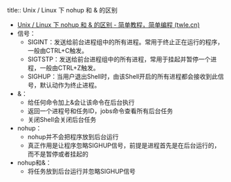 title:: Unix / Linux 下 nohup 和 & 的区别

- [Unix / Linux 下 nohup 和 & 的区别 - 简单教程，简单编程 (twle.cn)](https://www.twle.cn/t/332#:~:text=%E5%8C%BA%E5%88%AB%EF%BC%9F%20%26%20%E5%92%8C%20nohup%20%E9%83%BD%E8%83%BD%E6%8A%8A%E4%B8%80%E4%B8%AA%E4%BB%BB%E5%8A%A1%E6%94%BE%E5%9C%A8%E5%90%8E%E5%8F%B0%E8%BF%90%E8%A1%8C%EF%BC%8C%E4%BD%86,%26%20%E5%91%BD%E4%BB%A4%E4%BC%9A%E9%9A%8F%E7%9D%80%E9%80%80%E5%87%BA%E8%BF%9C%E7%A8%8B%20Shell%20%E8%80%8C%E8%87%AA%E5%8A%A8%E5%81%9C%E6%AD%A2%E4%BB%BB%E5%8A%A1%EF%BC%8C%E8%80%8C%20nohup%20%E5%88%99%E4%BC%9A%E4%B8%80%E7%9B%B4%E7%BB%A7%E7%BB%AD%E8%BF%90%E8%A1%8C%EF%BC%8C%E9%99%A4%E9%9D%9E%E6%98%BE%E7%A4%BA%E6%9D%80%E6%8E%89%E6%88%96%E8%80%85%E9%87%8D%E5%90%AF%E7%94%B5%E8%84%91)
- 信号：
	- SIGINT：发送给前台进程组中的所有进程。常用于终止正在运行的程序，一般由CTRL+C触发。
	- SIGTSTP：发送给前台进程组中的所有进程，常用于挂起并暂停一个进程，一般由CTRL+Z触发。
	- SIGHUP：当用户退出Shell时，由该Shell开启的所有进程都会接收到此信号，默认动作为终止进程。
- &：
	- 给任何命令加上&会让该命令在后台执行
	- 返回一个进程号和任务ID，jobs命令查看所有后台任务
	- 关闭Shell会关闭后台任务
- nohup：
	- nohup并不会把程序放到后台运行
	- 真正作用是让程序忽略SIGHUP信号，前提是进程首先是在后台运行的，而不是暂停或者挂起的
- nohup和&：
	- 将任务放到后台运行并忽略SIGHUP信号